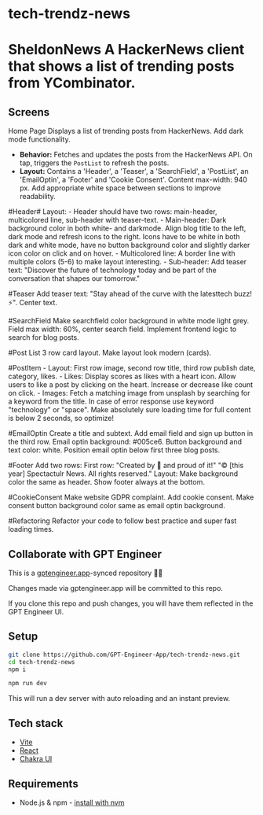 # tech-trendz-news

# SheldonNews A HackerNews client that shows a list of trending posts from YCombinator. 

## Screens ### 
Home Page Displays a list of trending posts from HackerNews. Add dark mode functionality.
- **Behavior:** Fetches and updates the posts from the HackerNews API. On tap, triggers the `PostList` to refresh the posts.
 - **Layout:** Contains a 'Header', a 'Teaser', a 'SearchField', a 'PostList', an 'EmailOptin', a 'Footer' and 'Cookie Consent'. Content max-width: 940 px. Add appropriate white space between sections to improve readability.

#Header#
Layout: 
	- Header should have two rows: main-header, multicolored line, sub-header with teaser-text.
	- Main-header: Dark background color in both white- and darkmode. Align blog title to the left, dark mode and refresh icons to the right. Icons have to be white in both dark and white mode, have no button background color and slightly darker icon color on click and on hover.
	- Multicolored line: A border line with multiple colors (5-6) to  make layout interesting. 
	- Sub-header: Add teaser text: "Discover the future of technology today and be part of the conversation that shapes our tomorrow."

#Teaser
Add teaser text: "Stay ahead of the curve with the latesttech buzz!⚡". Center text.

#SearchField
Make searchfield color background in white mode light grey. Field max width: 60%, center search field. Implement frontend logic to search for blog posts.

#Post List
3 row card layout. Make layout look modern (cards). 

#PostItem
	- Layout: First row image, second row title, third row publish date, category, likes.
	- Likes: Display scores as likes with a heart icon. Allow users to like a post by clicking on the heart. Increase or decrease like count on click.
	- Images: Fetch a matching image from unsplash by searching for a keyword from the title. In case of error response use keyword "technology" or "space". Make absolutely sure loading time for full content is below 2 seconds, so optimize!

 #EmailOptin
Create a title and subtext. Add email field and sign up button in the third row.  Email optin background: #005ce6. Button background and text color: white. Position email optin below first three blog posts.

#Footer
Add two rows: 
First row: "Created by 🤖 and proud of it!"
"© [this year] Spectactulr News. All rights reserved." Layout: Make background color the same as header. Show footer always at the bottom.

#CookieConsent
Make website GDPR complaint. Add cookie consent. Make consent button background color same as email optin background.

#Refactoring
Refactor your code to follow best practice and super fast loading times.

## Collaborate with GPT Engineer

This is a [gptengineer.app](https://gptengineer.app)-synced repository 🌟🤖

Changes made via gptengineer.app will be committed to this repo.

If you clone this repo and push changes, you will have them reflected in the GPT Engineer UI.

## Setup

```sh
git clone https://github.com/GPT-Engineer-App/tech-trendz-news.git
cd tech-trendz-news
npm i
```

```sh
npm run dev
```

This will run a dev server with auto reloading and an instant preview.

## Tech stack

- [Vite](https://vitejs.dev/)
- [React](https://react.dev/)
- [Chakra UI](https://chakra-ui.com/)

## Requirements

- Node.js & npm - [install with nvm](https://github.com/nvm-sh/nvm#installing-and-updating)
